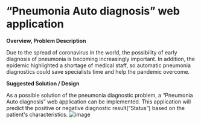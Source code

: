 # “Pneumonia Auto diagnosis” web application


**Overview, Problem Description**

Due to the spread of coronavirus in the world, the possibility of early diagnosis of pneumonia is becoming increasingly important. In addition, the epidemic highlighted a shortage of medical staff, so automatic pneumonia diagnostics could save specialists time and help the pandemic overcome.

**Suggested Solution / Design**

As a possible solution of the pneumonia diagnostic problem, a “Pneumonia Auto diagnosis” web application can be implemented. This application will predict the positive or negative 
diagnostic result(“Status”) based on the patient's characteristics.
![image](https://user-images.githubusercontent.com/29300927/113260582-1c93bc00-92d7-11eb-9ab5-5ad0fbed0c4e.png)
